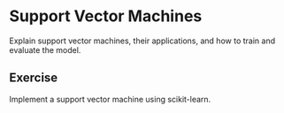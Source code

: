 # Support Vector Machines

Explain support vector machines, their applications, and how to train and evaluate the model.

## Exercise

Implement a support vector machine using scikit-learn.
